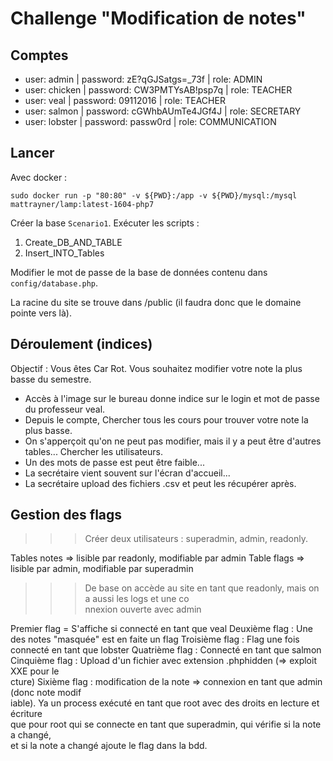 # Challenge "Modification de notes"

## Comptes

- user: admin | password: zE?qGJSatgs=_73f | role: ADMIN
- user: chicken | password: CW3PMTYsAB!psp7q | role: TEACHER
- user: veal | password: 09112016 | role: TEACHER
- user: salmon | password: cGWhbAUmTe4JGf4J | role: SECRETARY
- user: lobster | password: passw0rd | role: COMMUNICATION

## Lancer 

Avec docker : 
``` 
sudo docker run -p "80:80" -v ${PWD}:/app -v ${PWD}/mysql:/mysql mattrayner/lamp:latest-1604-php7
``` 

Créer la base `Scenario1`. Exécuter les scripts : 
1. Create_DB_AND_TABLE
2. Insert_INTO_Tables

Modifier le mot de passe de la base de données contenu dans `config/database.php`.

La racine du site se trouve dans /public (il faudra donc que le domaine pointe vers là). 

## Déroulement (indices)

Objectif : Vous êtes Car Rot. Vous souhaitez modifier votre note la plus basse du semestre.

- Accès à l'image sur le bureau donne indice sur le login et mot de passe du professeur veal.
- Depuis le compte, Chercher tous les cours pour trouver votre note la plus basse.
- On s'apperçoit qu'on ne peut pas modifier, mais il y a peut être d'autres tables... Chercher les utilisateurs.
- Un des mots de passe est peut être faible...
- La secrétaire vient souvent sur l'écran d'accueil...
- La secrétaire upload des fichiers .csv et peut les récupérer après.

## Gestion des flags

>>> Créer deux utilisateurs : superadmin, admin, readonly.

Tables notes => lisible par readonly, modifiable par admin
Table flags => lisible par admin, modifiable par superadmin

>>> De base on accède au site en tant que readonly, mais on a aussi les logs et une co\
nnexion ouverte avec admin

Premier flag = S'affiche si connecté en tant que veal
Deuxième flag : Une des notes "masquée" est en faite un flag
Troisième flag : Flag une fois connecté en tant que lobster
Quatrième flag : Connecté en tant que salmon
Cinquième flag : Upload d'un fichier avec extension .phphidden (=> exploit XXE pour le\
cture)
Sixième flag : modification de la note => connexion en tant que admin (donc note modif\
iable). Ya un process exécuté en tant que root avec des droits en lecture et écriture \
que pour root qui se connecte en tant que superadmin, qui vérifie si la note a changé,\
 et si la note a changé ajoute le flag dans la bdd.

       
